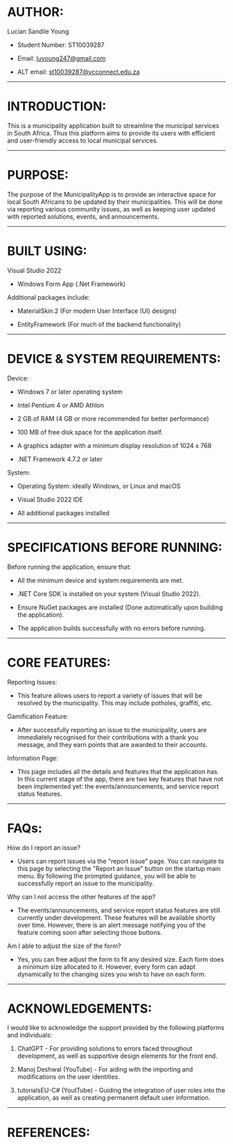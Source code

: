 
# AUTHOR:

Lucian Sandile Young
- Student Number: ST10039287
 
- Email: luyoung247@gmail.com
  
- ALT email: st10039287@vcconnect.edu.za

----------------------------------------------------------------------------------------------------

# INTRODUCTION:

This is a municipality application built to streamline the municipal services in South Africa.
Thus this platform aims to provide its users with efficient and user-friendly access to local municipal services.

----------------------------------------------------------------------------------------------------

# PURPOSE:

The purpose of the MunicipalityApp is to provide an interactive space for local South Africans to be updated by their municipalities.
This will be done via reporting various community issues, as well as keeping user updated with reported solutions, events, and announcements.

----------------------------------------------------------------------------------------------------

# BUILT USING:

Visual Studio 2022

- Windows Form App (.Net Framework)

Additional packages include:

- MaterialSkin.2 (For modern User Interface (UI) designs)
  
- EntityFramework (For much of the backend functionality)

----------------------------------------------------------------------------------------------------

# DEVICE & SYSTEM REQUIREMENTS:

Device:

- Windows 7 or later operating system
  
- Intel Pentium 4 or AMD Athlon
  
- 2 GB of RAM (4 GB or more recommended for better performance)
  
- 100 MB of free disk space for the application itself.
  
- A graphics adapter with a minimum display resolution of 1024 x 768
  
- .NET Framework 4.7.2 or later

System:

- Operating System: ideally Windows, or Linux and macOS
  
- Visual Studio 2022 IDE
  
- All additional packages installed
  

----------------------------------------------------------------------------------------------------

# SPECIFICATIONS BEFORE RUNNING:

Before running the application, ensure that:

- All the minimum device and system requirements are met.
  
- .NET Core SDK is installed on your system (Visual Studio 2022).
  
- Ensure NuGet packages are installed (Done automatically upon building the application).
  
- The application builds successfully with no errors before running.

----------------------------------------------------------------------------------------------------

# CORE FEATURES:

 Reporting Issues: 
 
- This feature allows users to report a variety of issues that will be resolved by the municipality.
  This may include potholes, graffiti, etc.

Gamification Feature: 

- After successfully reporting an issue to the municipality, users are immediately recognised for their contributions
  with a thank you message, and they earn points that are awarded to their accounts.

Information Page: 

- This page includes all the details and features that the application has. In this current stage of the app, there are
  two key features that have not been implemented yet: the events/announcements, and service report status features.

----------------------------------------------------------------------------------------------------

# FAQs:

How do I report an issue?

- Users can report issues via the "report issue" page. You can navigate to this page by selecting the "Report an Issue" button on
  the startup main menu. By following the prompted guidance, you will be able to successfully report an issue to the municipality.

Why can I not access the other features of the app?

- The events/announcements, and service report status features are still currently under development. These features will be available shortly
  over time. However, there is an alert message notifying you of the feature coming soon after selecting those buttons.

Am I able to adjust the size of the form?

- Yes, you can free adjust the form to fit any desired size. Each form does a minimum size allocated to it. However, every form can adapt dynamically
  to the changing sizes you wish to have on each form.

----------------------------------------------------------------------------------------------------

# ACKNOWLEDGEMENTS:

I would like to acknowledge the support provided by the following platforms and individuals:

1. ChatGPT - For providing solutions to errors faced throughout development, as well as supportive design elements for the front end.

2. Manoj Deshwal (YouTube) - For aiding with the importing and modifications on the user identities.

3. tutorialsEU-C# (YoutTube) - Guiding the integration of user roles into the application, as well as creating permanent default user information.

----------------------------------------------------------------------------------------------------

# REFERENCES:
